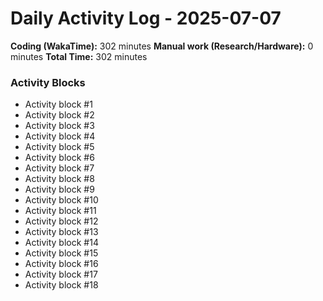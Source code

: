 # Daily Activity Log - 2025-07-07

**Coding (WakaTime):** 302 minutes
**Manual work (Research/Hardware):** 0 minutes
**Total Time:** 302 minutes

### Activity Blocks
- Activity block #1
- Activity block #2
- Activity block #3
- Activity block #4
- Activity block #5
- Activity block #6
- Activity block #7
- Activity block #8
- Activity block #9
- Activity block #10
- Activity block #11
- Activity block #12
- Activity block #13
- Activity block #14
- Activity block #15
- Activity block #16
- Activity block #17
- Activity block #18
